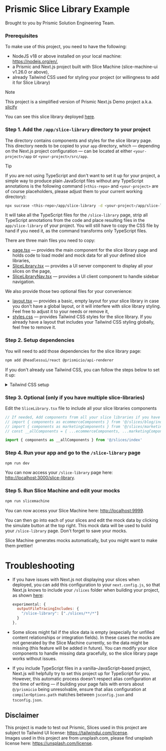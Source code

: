 # Prismic Slice Library Example

Brought to you by Prismic Solution Engineering Team.

### Prerequisites

To make use of this project, you need to have the following:

  - NodeJS v18 or above installed on your local machine: https://nodejs.org/en/,
  - a Prismic and Next.js project built with Slice Machine (slice-machine-ui v1.26.0 or above),
  - already Tailwind CSS used for styling your project (or willingness to add it for Slice Library)

> [!NOTE]
> This project is a simplified version of Prismic Next.js Demo project a.k.a.
> [slicify](https://github.com/prismicio-solution-engineering/slicify-app)

You can see this slice library deployed [here](https://slicify-library.vercel.app/slice-library).

### Step 1. Add the `/app/slice-library` directory to your project

The directory contains components and styles for the slice library page. This directory needs to be copied to your `app` directory,
which — depending on the Next.js project configuration — can be located at either `<your-project>/app` or `<your-project>/src/app`.

> [!TIP]
> If you are not using TypeScript and don't want to set it up for your project, a simple way to produce plain JavaScript files
> without any TypeScript annotations is the following command (`<this-repo>` and `<your-project>` are of course placeholders,
> please adjust them to your current working directory):
> 
> ```bash
> npx sucrase <this-repo>/app/slice-library -d <your-project>/app/slice-library --transforms typescript,jsx --jsx-runtime preserve
> ```
>
> It will take all the TypeScript files for the `/slice-library` page, strip all TypeScript annotations from the code and place
> resulting files in the `app/slice-library` of your project. You will still have to copy the CSS file by hand if you need it, as
> the command transforms only TypeScript files.

There are three main files you need to copy:

  - [page.tsx](https://github.com/prismicio-solution-engineering/slicify-library/blob/main/app/slice-library/page.tsx) — provides the main
    component for the slice library page and holds code to load model and mock data for all your defined slice libraries,
  - [SliceLibrary.tsx](https://github.com/prismicio-solution-engineering/slicify-library/blob/main/app/slice-library/SliceLibrary.tsx) —
    provides a UI server component to display all your slices on the page,
  - [SliceLibraryNav.tsx](https://github.com/prismicio-solution-engineering/slicify-library/blob/main/app/slice-library/SliceLibraryNav.tsx) —
    provides a UI client component to handle sidebar navigation.

We also provide those two optional files for your convenience:

  - [layout.tsx](https://github.com/prismicio-solution-engineering/slicify-library/blob/main/app/slice-library/layout.tsx) —
    provides a basic, empty layout for your slice library in case you don't have a global layout, or it will interfere with
    slice library styling. Feel free to adjust it to your needs or remove it,
  - [styles.css](https://github.com/prismicio-solution-engineering/slicify-library/blob/main/app/slice-library/styles.css) —
    provides Tailwind CSS styles for the slice library. If you already have a layout that includes your Tailwind CSS styling
    globally, feel free to remove it.

### Step 2. Setup dependencies

You will need to add those dependencies for the slice library page:

```bash
npm add @headlessui/react @prismicio/api-renderer
```

If you don't already use Tailwind CSS, you can follow the steps below to set it up:

<details>
<summary>
Tailwind CSS setup
</summary>

* install Tailwind CSS and it's dependencies:
  ```bash
  npm add tailwindcss postcss autoprefixer
  ```
* initialise Tailwind CSS in your repository:
  ```bash
  npx tailwindcss init -p
  ```
* include the slice library page in your Tailwind CSS configuration, if it's not already covered by other globs:
  ```javascript
  module.exports = {
    content: [
      // When not using the `src` directory:
      "./app/slice-library/**/*.{js,ts,jsx,tsx,mdx}"
  
      // Or, if using `src` directory:
      "./src/app/slice-library/**/*.{js,ts,jsx,tsx,mdx}",
    ],
    ...
  }
  ```
* ensure Tailwind CSS styles are imported — e.g. by using included layout and stylesheet, or analogous
  configuration specific to how your project is set up.
</details>

### Step 3. Optional (only if you have multiple slice-libraries)

Edit the `SliceLibrary.tsx` file to include all your slice libraries components

```ts
// If needed, Add components from all your slice libraries if you have multiple:
// import { components as ecommerceComponents } from '@/slices/blog/index'
// import { components as marketingComponents } from '@/slices/marketing/index'
// const __allComponents = { ...ecommerceComponents, ...marketingComponents }

import { components as __allComponents } from '@/slices/index'
```

### Step 4. Run your app and go to the `/slice-library` page

```bash
npm run dev
```

You can now access your `/slice-library` page here: [http://localhost:3000/slice-library](http://localhost:3000/slice-library).


### Step 5. Run Slice Machine and edit your mocks

```bash
npm run slicemachine
```

You can now access your Slice Machine here: [http://localhost:9999](http://localhost:9999).

You can then go into each of your slices and edit the mock data by clicking the simulate button at the top right. This mock data will be
used to build your `/slice-library` page. Don't forget to save your mocks.

Slice Machine generates mocks automatically, but you might want to make them prettier!

# Troubleshooting

- If you have issues with Next.js not displaying your slices when deployed, you can add this configuration to your `next.config.js`, so that
  Next.js  knows to include your `/slices` folder when building your project, as shown [here](https://github.com/prismicio-solution-engineering/slicify-app/blob/main/next.config.mjs#L5-L9):

  ```js
  experimental: {
    outputFileTracingIncludes: {
      "/slice-library": ["./slices/**/*"]
    }
  },
  ```

- Some slices might fail if the slice data is empty (especially for unfilled content relationships or integration fields). In these cases
  the mocks are not generated by the Slice Machine currently, so the data might be missing (this feature will be added in future). You can
  modify your slice components to handle missing data gracefully, so the slice library page works without issues.

- If you include TypeScript files in a vanilla–JavaScript–based project, Next.js will helpfully try to set this project up for TypeScript
  for you. However, this automatic process doesn't respect alias configuration at the time of writing — if building your page fails with
  errors about `@/prismicio` being unresolvable, ensure that alias configuration at `compilerOptions.path` matches between `jsconfig.json`
  and `tsconfig.json`.

## Disclaimer

This project is made to test out Prismic, Slices used in this project are subject to Tailwind UI license: https://tailwindui.com/license.  
Images used in this project are from unsplash.com, please find unsplash license here: https://unsplash.com/license.
